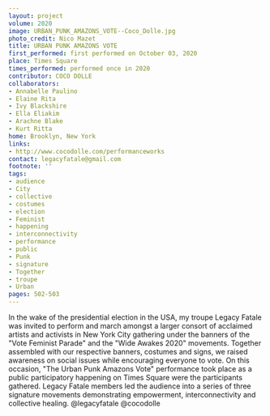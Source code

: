 ```yaml
---
layout: project
volume: 2020
image: URBAN_PUNK_AMAZONS_VOTE--Coco_Dolle.jpg
photo_credit: Nico Mazet
title: URBAN PUNK AMAZONS VOTE
first_performed: first performed on October 03, 2020
place: Times Square
times_performed: performed once in 2020
contributor: COCO DOLLE
collaborators:
- Annabelle Paulino
- Elaine Rita
- Ivy Blackshire
- Ella Eliakim
- Arachne Blake
- Kurt Ritta
home: Brooklyn, New York
links:
- http://www.cocodolle.com/performanceworks
contact: legacyfatale@gmail.com
footnote: ''
tags:
- audience
- City
- collective
- costumes
- election
- Feminist
- happening
- interconnectivity
- performance
- public
- Punk
- signature
- Together
- troupe
- Urban
pages: 502-503
---
```



In the wake of the presidential election in the USA, my troupe Legacy Fatale was invited to perform and march amongst a larger consort of acclaimed artists and activists in New York City gathering under the banners of the "Vote Feminist Parade" and the "Wide Awakes 2020" movements. 
Together assembled with our respective banners, costumes and signs, we raised awareness on social issues while encouraging everyone to vote. 
On this occasion, "The Urban Punk Amazons Vote" performance took place as a public participatory happening on Times Square were the participants gathered. Legacy Fatale members led the audience into a series of three signature movements demonstrating empowerment, interconnectivity and collective healing.
 @legacyfatale @cocodolle
